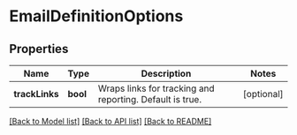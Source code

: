# EmailDefinitionOptions

## Properties
Name | Type | Description | Notes
------------ | ------------- | ------------- | -------------
**trackLinks** | **bool** | Wraps links for tracking and reporting. Default is true. | [optional] 

[[Back to Model list]](../README.md#documentation-for-models) [[Back to API list]](../README.md#documentation-for-api-endpoints) [[Back to README]](../README.md)


